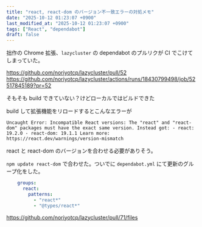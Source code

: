 ```yaml
---
title: "react, react-dom のバージョン不一致エラーの対処メモ"
date: "2025-10-12 01:23:07 +0900"
last_modified_at: "2025-10-12 01:23:07 +0900"
tags: ["React", "dependabot"]
draft: false
---
```


拙作の Chrome 拡張、`lazycluster` の dependabot のプルリクが CI でこけてしまっていた。  

https://github.com/noriyotcp/lazycluster/pull/52
https://github.com/noriyotcp/lazycluster/actions/runs/18430799498/job/52517845189?pr=52

そもそも build できていない？けどローカルではビルドできた

build して拡張機能をリロードするとこんなエラーが

```
Uncaught Error: Incompatible React versions: The "react" and "react-dom" packages must have the exact same version. Instead got: - react: 19.2.0 - react-dom: 19.1.1 Learn more: https://react.dev/warnings/version-mismatch
```

react と react-dom のバージョンを合わせる必要がありそう。

`npm update react-dom` で合わせた。ついでに `dependabot.yml` にて更新のグループ化をした。

```yml
    groups:
      react:
        patterns:
          - "react*"
          - "@types/react*"
```

https://github.com/noriyotcp/lazycluster/pull/71/files
